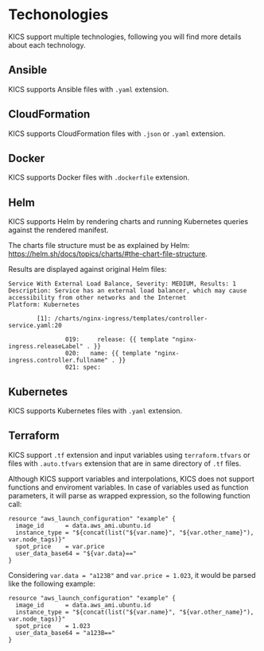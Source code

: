 # Techonologies

KICS support multiple technologies, following you will find more details about each technology.

## Ansible

KICS supports Ansible files with `.yaml` extension.

## CloudFormation

KICS supports CloudFormation files with `.json` or `.yaml` extension.

## Docker

KICS supports Docker files with `.dockerfile` extension.

## Helm

KICS supports Helm by rendering charts and running Kubernetes queries against the rendered manifest.

The charts file structure must be as explained by Helm: https://helm.sh/docs/topics/charts/#the-chart-file-structure.

Results are displayed against original Helm files:

```
Service With External Load Balance, Severity: MEDIUM, Results: 1
Description: Service has an external load balancer, which may cause accessibility from other networks and the Internet
Platform: Kubernetes

        [1]: /charts/nginx-ingress/templates/controller-service.yaml:20

                019:     release: {{ template "nginx-ingress.releaseLabel" . }}
                020:   name: {{ template "nginx-ingress.controller.fullname" . }}
                021: spec:

```

## Kubernetes

KICS supports Kubernetes files with `.yaml` extension.

## Terraform

KICS support `.tf` extension and input variables using `terraform.tfvars` or files with `.auto.tfvars` extension that are in same directory of `.tf` files.

Although KICS support variables and interpolations, KICS does not support functions and enviroment variables. In case of variables used as function parameters, it will parse as wrapped expression, so the following function call:

```hcl
resource "aws_launch_configuration" "example" {
  image_id      = data.aws_ami.ubuntu.id
  instance_type = "${concat(list("${var.name}", "${var.other_name}"), var.node_tags)}"
  spot_price    = var.price
  user_data_base64 = "${var.data}=="
}
```

Considering `var.data = "a123B"` and `var.price = 1.023`, it would be parsed like the following example:

```hcl
resource "aws_launch_configuration" "example" {
  image_id      = data.aws_ami.ubuntu.id
  instance_type = "${concat(list("${var.name}", "${var.other_name}"), var.node_tags)}"
  spot_price    = 1.023
  user_data_base64 = "a123B=="
}
```
